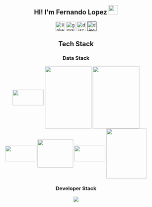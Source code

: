 
<div align="center">
  <h2> HI! I'm Fernando Lopez <img src="https://github.com/abdoachhoubi/abdoachhoubi/blob/main/gifs/Hi.gif" width="30"></h2>
  <a href="https://www.linkedin.com/in/fernandolopez-/" target="blank"><img align="center" src="https://user-images.githubusercontent.com/88904952/234979284-68c11d7f-1acc-4f0c-ac78-044e1037d7b0.png" alt="linkedin" height="30" width="30" /></a>
  <a href="fernandolopezcontact1@gmail.com" target="blank"><img align="center" src="https://skillicons.dev/icons?i=gmail&perline=14" alt="gmail" height="30" width="30"  /></a>
  <a href="https://www.instagram.com/feernlopez" target="blank"><img align="center"src="https://github.com/user-attachments/assets/cbadc4b6-b2ec-4350-af83-2085f2226c6f"alt="discord" height="30" width="30" /></a>
  <a href="" target="blank"><img align="center" src="https://user-images.githubusercontent.com/88904952/234982627-019fd336-6248-453c-9b05-97c13fd1d207.png" alt="discord" height="30" width="30" /></a>
</div>
<div align="center">
  <h2> Tech Stack </h2>
  <div>
    <h3> Data Stack </h3>
    <img align="center" src="https://img.shields.io/badge/Python-FFD43B?style=for-the-badge&logo=python&logoColor=darkgreen" height="50" width="100" />
    <img align="center" src="https://custom-icon-badges.demolab.com/badge/Microsoft%20Azure-0089D6?logo=msazure&logoColor=white" height="200" width="150" />
    <img align="center" src="https://img.shields.io/badge/SAP-0FAAFF?logo=sap&logoColor=fff)" height="200" width="150" />
    <img align= "center" src="https://img.shields.io/badge/Pandas-2C2D72?style=for-the-badge&logo=pandas&logoColor=white" height="50" width="100" />
    <img align="center" src="https://img.shields.io/badge/Apache%20Spark-E25A1C?logo=apachespark&logoColor=fff" height="90" width="115" />
    <img align="center" src="https://custom-icon-badges.demolab.com/badge/Power%20BI-F1C912?logo=power-bi&logoColor=fff" height="50" width="100"/>
    <img align="center" src="https://img.shields.io/badge/Microsoft_Excel-217346?style=for-the-badge&logo=microsoft-excel&logoColor=white" height="160" width="130" />
    
    
  </div>
  <div>
    <h3> Developer Stack </h3>
    <!--
    <img align="center" src="https://img.shields.io/badge/javascript-%23323330.svg?style=for-the-badge&logo=javascript&logoColor=%23F7DF1E" height="50" width="100" /> 
    <img align= "center" src="https://img.shields.io/badge/Postman-FF6C37?style=for-the-badge&logo=postman&logoColor=white" height="50" width="100" />
    -->
    <img src="https://skillicons.dev/icons?i=js,ts,react,nodejs,nextjs,tailwind,mongodb,threejs,git,html,css,postman,vscode&perline=14" />
  </div>
</div>




<!--
**FernandoNLopez/FernandoNLopez** is a ✨ _special_ ✨ repository because its `README.md` (this file) appears on your GitHub profile.

Here are some ideas to get you started:

- 🔭 I’m currently working on ...
- 🌱 I’m currently learning ...
- 👯 I’m looking to collaborate on ...
- 🤔 I’m looking for help with ...
- 💬 Ask me about ...
- 📫 How to reach me: ...
- 😄 Pronouns: ...
- ⚡ Fun fact: ...
-->
